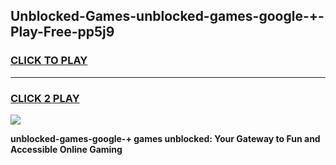 
## Unblocked-Games-unblocked-games-google-+-Play-Free-pp5j9
<h3>
<a href="https://premium76.site?title=unblocked-games-google-+&ref=20M">CLICK TO PLAY</a></h3>
<hr>

<h3>
<a href="https://premium76.site?title=unblocked-games-google-+&ref=20M">CLICK 2 PLAY</a>
  
</h3>

<a href="https://premium76.site?title=unblocked-games-google-+&ref=19M"><img src="https://clearcache.store/games.png"></a>


**unblocked-games-google-+ games unblocked: Your Gateway to Fun and Accessible Online Gaming**
